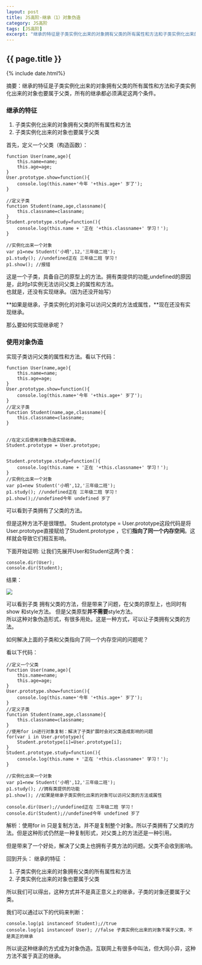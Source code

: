 ```yaml
---
layout: post
title: JS高阶-继承（1）对象伪造
category: JS高阶
tags: [JS高阶]
excerpt: "继承的特征是子类实例化出来的对象拥有父类的所有属性和方法和子类实例化出来的对象也要属于父类，所有的继承都必须满足这两个条件。"
---
```

<h2>{{ page.title }}</h2>
{% include date.html%}
<p class="zhai">摘要：继承的特征是子类实例化出来的对象拥有父类的所有属性和方法和子类实例化出来的对象也要属于父类，所有的继承都必须满足这两个条件。</p>

### 继承的特征 ###
1. 子类实例化出来的对象拥有父类的所有属性和方法
2. 子类实例化出来的对象也要属于父类

首先，定义一个父类（构造函数）：


	function User(name,age){
		this.name=name;
		this.age=age;
	}
	User.prototype.show=function(){
		console.log(this.name+'今年 '+this.age+' 岁了');
	}

    //定义子类
	function Student(name,age,classname){
		this.classname=classname;
	}
	Student.prototype.study=function(){
		console.log(this.name + '正在 '+this.classname+' 学习！');
	}

	//实例化出来一个对象
	var p1=new Student('小明',12,'三年级二班');
	p1.study(); //undefined正在 三年级二班 学习！
	p1.show(); //报错

这是一个子类，具备自己的原型上的方法。拥有类提供的功能,undefined的原因是，此时p1实例无法访问父类上的属性和方法。  
也就是，还没有实现继承。（因为还没开始写）

**如果是继承，子类实例化的对象可以访问父类的方法或属性，**现在还没有实现继承。

那么要如何实现继承呢？

### 使用对象伪造 ###

实现子类访问父类的属性和方法。看以下代码：

    function User(name,age){
		this.name=name;
		this.age=age;
	}
	User.prototype.show=function(){
		console.log(this.name+'今年 '+this.age+' 岁了');
	}
    //定义子类
	function Student(name,age,classname){
		this.classname=classname;
	}


    //在定义后使用对象伪造实现继承。
    Student.prototype = User.prototype;


	Student.prototype.study=function(){
		console.log(this.name + '正在 '+this.classname+' 学习！');
	}
    //实例化出来一个对象
	var p1=new Student('小明',12,'三年级二班');
	p1.study(); //undefined正在 三年级二班 学习！
    p1.show();//undefined今年 undefined 岁了

可以看到子类拥有了父类的方法。

但是这种方法不是很理想。  Student.prototype = User.prototype这段代码是将User.prototype直接赋给了Student.prototype ，它们**指向了同一个内存空间**。这样就会导致它们相互影响。

下面开始证明:
让我们先展开User和Student这两个类：

 	console.dir(User);
    console.dir(Student);

结果：

![](https://i.imgur.com/pUdryi5.jpg)

可以看到子类 拥有父类的方法，但是带来了问题，在父类的原型上，也同时有show 和style方法。
但是父类原型**并不需要**style方法。  
所以这种对象伪造形式，有很多用处。这是一种方式，可以让子类拥有父类的方法。

如何解决上面的子类和父类指向了同一个内存空间的问题呢？

看以下代码：

	//定义一个父类
	function User(name,age){
		this.name=name;
		this.age=age;
	}
	User.prototype.show=function(){
		console.log(this.name+'今年 '+this.age+' 岁了');
	}
	//定义子类
	function Student(name,age,classname){
		this.classname=classname;
	}
	//使用for in进行对象复制：解决了子类扩展时会对父类造成影响的问题
	for(var i in User.prototype){
		Student.prototype[i]=User.prototype[i];
	}
	Student.prototype.study=function(){
		console.log(this.name + '正在 '+this.classname+' 学习！');
	}
	
	//实例化出来一个对象
	var p1=new Student('小明',12,'三年级二班');
	p1.study(); //拥有类提供的功能
	p1.show(); //如果是继承子类实例化出来的对象可以访问父类的方法或属性
	
	console.dir(User);//undefined正在 三年级二班 学习！
	console.dir(Student);//undefined今年 undefined 岁了

解析：使用for in 只是复制方法，并不是复制整个对象。所以子类拥有了父类的方法。但是这种形式仍然是一种复制形式，对父类上的方法还是一种引用。

但是带来了一个好处，解决了父类上也拥有子类方法的问题。父类不会收到影响。

回到开头：
继承的特征 ：
1. 子类实例化出来的对象拥有父类的所有属性和方法
2. 子类实例化出来的对象也要属于父类

所以我们可以得出，这种方式并不是真正意义上的继承，子类的对象还要属于父类。

我们可以通过以下的代码来判断：

	console.log(p1 instanceof Student);//true
	console.log(p1 instanceof User); //false 子类实例化出来的对象不属于父类，不是真正的继承


所以说这种继承的方式成为对象伪造。互联网上有很多中叫法，但大同小异，这种方法不属于真正的继承。
